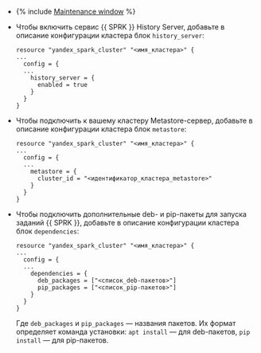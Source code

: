 * {% include [Maintenance window](maintenance-window.md) %}

* Чтобы включить сервис {{ SPRK }} History Server, добавьте в описание конфигурации кластера блок `history_server`:

    ```hcl
    resource "yandex_spark_cluster" "<имя_кластера>" {
    ...
      config = {
      ...
        history_server = {
          enabled = true
        }
      }
    }
    ```

* Чтобы подключить к вашему кластеру Metastore-сервер, добавьте в описание конфигурации кластера блок `metastore`:

    ```hcl
    resource "yandex_spark_cluster" "<имя_кластера>" {
    ...
      config = {
      ...
        metastore = {
          cluster_id = "<идентификатор_кластера_metastore>"
        }
      }
    }
    ```

* Чтобы подключить дополнительные deb- и pip-пакеты для запуска заданий {{ SPRK }}, добавьте в описание конфигурации кластера блок `dependencies`:

    ```hcl
    resource "yandex_spark_cluster" "<имя_кластера>" {
    ...
      config = {
      ...
        dependencies = {
          deb_packages = ["<список_deb-пакетов>"]
          pip_packages = ["<список_pip-пакетов>"]
        }
      }
    }
    ```

    Где `deb_packages` и `pip_packages` — названия пакетов. Их формат определяет команда установки: `apt install` — для deb-пакетов, `pip install` — для pip-пакетов.